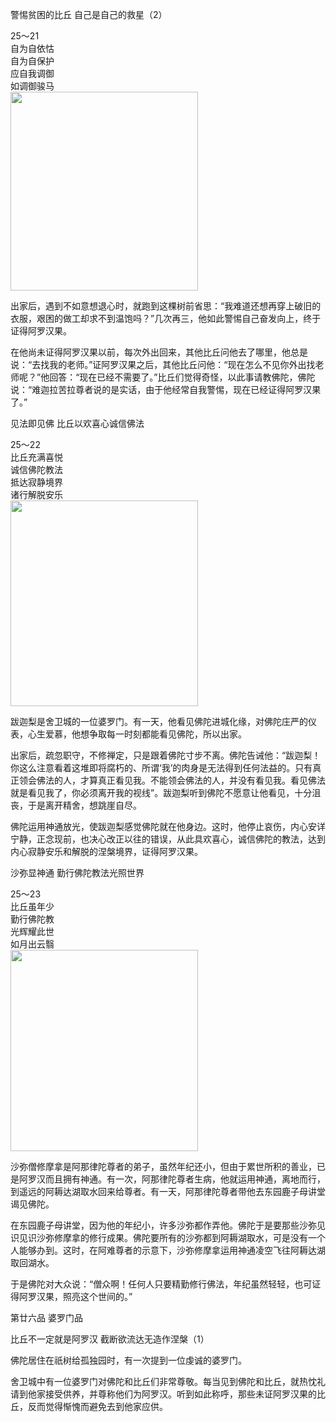 警惕贫困的比丘 自己是自己的救星（2）

<div class="e2">
<div>
25～21<br>
 自为自依怙<br>
 自为自保护<br>
 应自我调御<br>
 如调御骏马
</div>
<img src="images/fjj-94-1.jpg" width="300" height="318"/>
</div>

出家后，遇到不如意想退心时，就跑到这棵树前省思：“我难道还想再穿上破旧的衣服，艰困的做工却求不到温饱吗？”几次再三，他如此警惕自己奋发向上，终于证得阿罗汉果。

在他尚未证得阿罗汉果以前，每次外出回来，其他比丘问他去了哪里，他总是说：“去找我的老师。”证阿罗汉果之后，其他比丘问他：“现在怎么不见你外出找老师呢？”他回答：“现在已经不需要了。”比丘们觉得奇怪，以此事请教佛陀，佛陀说：“难迦拉苦拉尊者说的是实话，由于他经常自我警惕，现在已经证得阿罗汉果了。”

见法即见佛 比丘以欢喜心诚信佛法

<div class="e2">
<div>
25～22<br>
 比丘充满喜悦<br>
 诚信佛陀教法<br>
 抵达寂静境界<br>
 诸行解脱安乐
</div>
<img src="images/fjj-94-2.jpg" width="300" height="329"/>
</div>

跋迦梨是舍卫城的一位婆罗门。有一天，他看见佛陀进城化缘，对佛陀庄严的仪表，心生爱慕，他想争取每一时刻都能看见佛陀，所以出家。

出家后，疏忽职守，不修禅定，只是跟着佛陀寸步不离。佛陀告诫他：“跋迦梨！你这么注意看着这堆即将腐朽的、所谓‘我’的肉身是无法得到任何法益的。只有真正领会佛法的人，才算真正看见我。不能领会佛法的人，并没有看见我。看见佛法就是看见我了，你必须离开我的视线”。跋迦梨听到佛陀不愿意让他看见，十分沮丧，于是离开精舍，想跳崖自尽。

佛陀运用神通放光，使跋迦梨感觉佛陀就在他身边。这时，他停止哀伤，内心安详宁静，正念现前，也决心改正以往的错误，从此具欢喜心，诚信佛陀的教法，达到内心寂静安乐和解脱的涅槃境界，证得阿罗汉果。

沙弥显神通 勤行佛陀教法光照世界

<div class="e2">
<div>
25～23<br>
 比丘虽年少<br>
 勤行佛陀教<br>
 光辉耀此世<br>
 如月出云翳
</div>
<img src="images/fjj-94-3.jpg" width="300" height="322"/>
</div>

沙弥僧修摩拿是阿那律陀尊者的弟子，虽然年纪还小，但由于累世所积的善业，已是阿罗汉而且拥有神通。有一次，阿那律陀尊者生病，他就运用神通，离地而行，到遥远的阿耨达湖取水回来给尊者。有一天，阿那律陀尊者带他去东园鹿子母讲堂谒见佛陀。

在东园鹿子母讲堂，因为他的年纪小，许多沙弥都作弄他。佛陀于是要那些沙弥见识见识沙弥修摩拿的修行成果。佛陀要所有的沙弥都到阿耨湖取水，可是没有一个人能够办到。这时，在阿难尊者的示意下，沙弥修摩拿运用神通凌空飞往阿耨达湖取回湖水。

于是佛陀对大众说：“僧众啊！任何人只要精勤修行佛法，年纪虽然轻轻，也可证得阿罗汉果，照亮这个世间的。”

第廿六品 婆罗门品

比丘不一定就是阿罗汉 截断欲流达无造作涅槃（1）

佛陀居住在祇树给孤独园时，有一次提到一位虔诚的婆罗门。

舍卫城中有一位婆罗门对佛陀和比丘们非常尊敬。每当见到佛陀和比丘，就热忱礼请到他家接受供养，并尊称他们为阿罗汉。听到如此称呼，那些未证阿罗汉果的比丘，反而觉得惭愧而避免去到他家应供。
